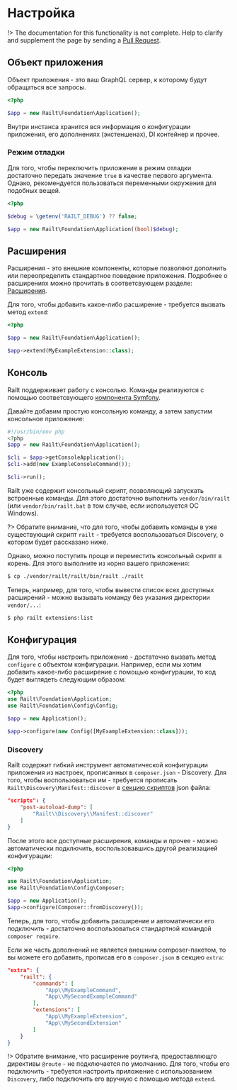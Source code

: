 # Настройка

!> The documentation for this functionality is not complete. 
Help to clarify and supplement the page by sending a [Pull Request](https://github.com/railt/docs).

## Объект приложения

Объект приложения - это ваш GraphQL сервер, к которому
будут обращаться все запросы.

```php
<?php

$app = new Railt\Foundation\Application();
```

Внутри инстанса хранится вся информация о конфигурации приложения, его 
дополнениях (экстеншенах), DI контейнер и прочее.

### Режим отладки

Для того, чтобы переключить приложение в режим отладки  
достаточно передать значение `true` в качестве первого аргумента. 
Однако, рекомендуется пользоваться переменными окружения для подобных вещей.

```php
<?php

$debug = \getenv('RAILT_DEBUG') ?? false;

$app = new Railt\Foundation\Application((bool)$debug);
```

## Расширения

Расширения - это внешние компоненты, которые позволяют дополнить или 
переопределить стандартное поведение приложения. Подробнее о расширениях 
можно прочитать в соответсвующем разделе: [Расширения](/app/extensions).

Для того, чтобы добавить какое-либо расширение - требуется вызвать 
метод `extend`:

```php
<?php

$app = new Railt\Foundation\Application();

$app->extend(MyExampleExtension::class);
```

## Консоль

Railt поддерживает работу с консолью. Команды реализуются с 
помощью соответсвующего [компонента Symfony](https://symfony.com/doc/4.1/console.html).

Давайте добавим простую консольную команду, а затем запустим консольное приложение:

```php
#!/usr/bin/env php
<?php
$app = new Railt\Foundation\Application();

$cli = $app->getConsoleApplication();
$cli->add(new ExampleConsoleCommand());

$cli->run();
```

Railt уже содержит консольный скрипт, позволяющий запускать встроенные команды. 
Для этого достаточно выполнить `vendor/bin/railt` (или `vendor/bin/railt.bat` в 
том случае, если используется ОС Windows).

?> Обратите внимание, что для того, чтобы добавить команды в уже 
существующий скрипт `railt` - требуется воспользоваться Discovery, о котором 
будет рассказано ниже.

Однако, можно поступить проще и переместить консольный скрипт в корень. 
Для этого выполните из корня вашего приложения:

```bash
$ cp ./vendor/railt/railt/bin/railt ./railt
```

Теперь, например, для того, чтобы вывести список всех доступных 
расширений - можно вызывать команду без указания директории `vendor/...`:

```bash
$ php railt extensions:list
```

## Конфигурация

Для того, чтобы настроить приложение - достаточно вызвать метод `configure` 
с объектом конфигурации. Например, если мы хотим добавить какое-либо расширение 
с помощью конфигурации, то код будет выглядеть следующим образом:

```php
<?php
use Railt\Foundation\Application;
use Railt\Foundation\Config\Config;

$app = new Application();

$app->configure(new Config([MyExampleExtension::class]));
```

### Discovery

Railt содержит гибкий инструмент автоматической конфигурации
приложения из настроек, прописанных в `composer.json` - Discovery. Для того, 
чтобы воспользоваться им - требуется прописать 
`Railt\Discovery\Manifest::discover` в [секцию скриптов](https://getcomposer.org/doc/articles/scripts.md) 
json файла:

```json
"scripts": {
    "post-autoload-dump": [
        "Railt\\Discovery\\Manifest::discover"
    ]
}
```

После этого все доступные расширения, команды и прочее - можно
автоматически подключить, воспользовавшись другой реализацией конфигурации:

```php
<?php

use Railt\Foundation\Application;
use Railt\Foundation\Config\Composer;

$app = new Application();
$app->configure(Composer::fromDiscovery());
```

Теперь, для того, чтобы добавить расширение и автоматически его 
подключить - достаточно воспользоваться стандартной командой `composer require`.

Если же часть дополнений не является внешним composer-пакетом, то вы можете 
его добавить, прописав его в `composer.json` в секцию `extra`:

```json
"extra": {
    "railt": {
        "commands": [
            "App\\MyExampleCommand",
            "App\\MySecondExampleCommand"
        ],
        "extensions": [
            "App\\MyExampleExtension",
            "App\\MySecondExtension"
        ]
    }
}
``` 

!> Обратите внимание, что расширение роутинга, предоставляющго директивы `@route` - 
не подключается по умолчанию. Для того, чтобы его подключить - требуется 
настроить приложение с использованием `Discovery`, либо подключить его вручную с 
помощью метода `extend`. 
